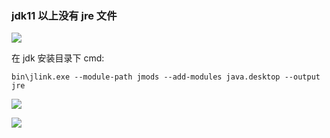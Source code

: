 ### jdk11 以上没有 jre 文件

![](https://cdn.jsdelivr.net/gh/bin59/imgs@main/%E6%B2%A1jre.png)

在 jdk 安装目录下 cmd:

```
bin\jlink.exe --module-path jmods --add-modules java.desktop --output jre
```

![](https://cdn.jsdelivr.net/gh/bin59/imgs@main/jre.png)

![](https://cdn.jsdelivr.net/gh/bin59/imgs@main/346e2904880f11ebb6edd017c2d2eca2.jpg)
